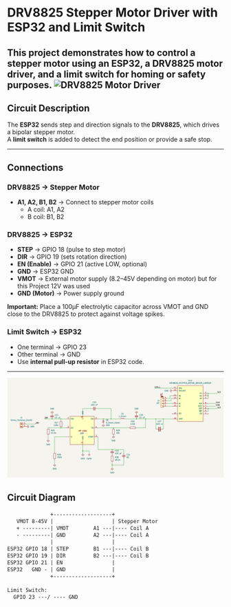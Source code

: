 # DRV8825 Stepper Motor Driver with ESP32 and Limit Switch

This project demonstrates how to control a stepper motor using an **ESP32**, a **DRV8825 motor driver**, and a **limit switch** for homing or safety purposes. 
![DRV8825 Motor Driver](DRV8825.jpeg)
---

## Circuit Description

The **ESP32** sends step and direction signals to the **DRV8825**, which drives a bipolar stepper motor.  
A **limit switch** is added to detect the end position or provide a safe stop.

---

## Connections

### DRV8825 → Stepper Motor
- **A1, A2, B1, B2** → Connect to stepper motor coils  
  - A coil: A1, A2  
  - B coil: B1, B2  

### DRV8825 → ESP32
- **STEP** → GPIO 18 (pulse to step motor)  
- **DIR** → GPIO 19 (sets rotation direction)  
- **EN (Enable)** → GPIO 21 (active LOW, optional)  
- **GND** → ESP32 GND  
- **VMOT** → External motor supply (8.2–45V depending on motor) but for this Project 12V was used
- **GND (Motor)** → Power supply ground  

**Important:** Place a 100µF electrolytic capacitor across VMOT and GND close to the DRV8825 to protect against voltage spikes.  

### Limit Switch → ESP32
- One terminal → GPIO 23  
- Other terminal → GND  
- Use **internal pull-up resistor** in ESP32 code.  

---

![PCB Schematic](schematic.png) 

## Circuit Diagram

```plaintext
              +-------------------+
   VMOT 8-45V |                   | Stepper Motor
   + ---------| VMOT        A1 ---|---- Coil A
   - ---------| GND         A2 ---|---- Coil A
              |                   |
ESP32 GPIO 18 | STEP        B1 ---|---- Coil B
ESP32 GPIO 19 | DIR         B2 ---|---- Coil B
ESP32 GPIO 21 | EN                |
ESP32   GND - | GND               |
              +-------------------+

Limit Switch:
  GPIO 23 ---/ ---- GND


